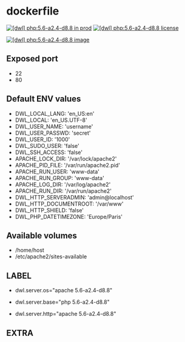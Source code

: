 # dockerfile

[![[dwl] php:5.6-a2.4-d8.8 in prod][badge-shields]](https://hub.docker.com/r/davask/d-php/)
[![[dwl] php:5.6-a2.4-d8.8 license][badge-license]](https://app.fossa.io/projects/git%2Bhttps%3A%2F%2Fgithub.com%2Fdavask%2Fd-php?ref=badge_shield)

[![[dwl] php:5.6-a2.4-d8.8 image][badge-docker]](https://hub.docker.com/r/davask/d-php/)

[badge-docker]: https://dockeri.co/image/davask/d-php "[dwl] php:5.6-a2.4-d8.8 image"
[badge-shields]: https://img.shields.io/badge/davask%2Fd--php-env_prod-brightgreen.svg?style=flat "[dwl] php:5.6-a2.4-d8.8 in prod"
[badge-license]: https://img.shields.io/badge/davask%2Fd--php-license_MIT-brightgreen.svg?style=flat "[dwl] php:5.6-a2.4-d8.8 license"

## Exposed port

- 22
- 80
## Default ENV values

- DWL_LOCAL_LANG: 'en_US:en'
- DWL_LOCAL: 'en_US.UTF-8'
- DWL_USER_NAME: 'username'
- DWL_USER_PASSWD: 'secret'
- DWL_USER_ID: '1000'
- DWL_SUDO_USER: 'false'
- DWL_SSH_ACCESS: 'false'
- APACHE_LOCK_DIR: '/var/lock/apache2'
- APACHE_PID_FILE: '/var/run/apache2.pid'
- APACHE_RUN_USER: 'www-data'
- APACHE_RUN_GROUP: 'www-data'
- APACHE_LOG_DIR: '/var/log/apache2'
- APACHE_RUN_DIR: '/var/run/apache2'
- DWL_HTTP_SERVERADMIN: 'admin@localhost'
- DWL_HTTP_DOCUMENTROOT: '/var/www'
- DWL_HTTP_SHIELD: 'false'
- DWL_PHP_DATETIMEZONE: 'Europe/Paris'
## Available volumes

- /home/host
- /etc/apache2/sites-available
## LABEL

- dwl.server.os="apache 5.6-a2.4-d8.8"

- dwl.server.base="php 5.6-a2.4-d8.8"

- dwl.server.http="apache 5.6-a2.4-d8.8"

## EXTRA

